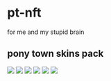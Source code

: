# pt-nft
for me and my stupid brain

## pony town skins pack
![](https://github.com/UrodEngine/pt-nft/blob/main/pony-nft/pos-main-bench/Gloss%20and%20Aberration/pony-town-Gloss%20and%20Aberration%200x00-trot-blinking-padded-4x.gif)
![](https://github.com/UrodEngine/pt-nft/blob/main/pony-nft/pos-main-bench/pack%202/pony-town-FRAUD-trot-blinking-padded-4x.gif)
![](https://github.com/UrodEngine/pt-nft/blob/main/pony-nft/pos-main-bench/pack%201/pony-town-Saul%20Goodman-trot-blinking-padded-4x.gif)
![](https://github.com/UrodEngine/pt-nft/blob/main/pony-nft/pos-main-bench/pack%201/pony-town-Sands%20Of%20Tide-trot-blinking-padded-4x%20(1).gif)
![](https://github.com/UrodEngine/pt-nft/blob/main/pony-nft/pos-main-bench/Last%20Days/pony-town-Last%20days%201-trot-blinking-padded-4x.gif)
![](https://github.com/UrodEngine/pt-nft/blob/main/pony-nft/pos-main-bench/pack%203/pony-town-Charlotte%200x02-trot-blinking-padded-4x.gif)
